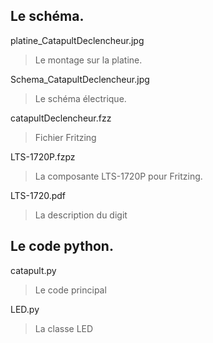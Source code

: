 ## Le schéma.
platine_CatapultDeclencheur.jpg
>Le montage sur la platine.

Schema_CatapultDeclencheur.jpg
>Le schéma électrique.

catapultDeclencheur.fzz
>Fichier Fritzing

LTS-1720P.fzpz
>La composante LTS-1720P pour Fritzing.

LTS-1720.pdf
>La description du digit


## Le code python.</b><br>
catapult.py
>Le code principal

LED.py
>La classe LED

